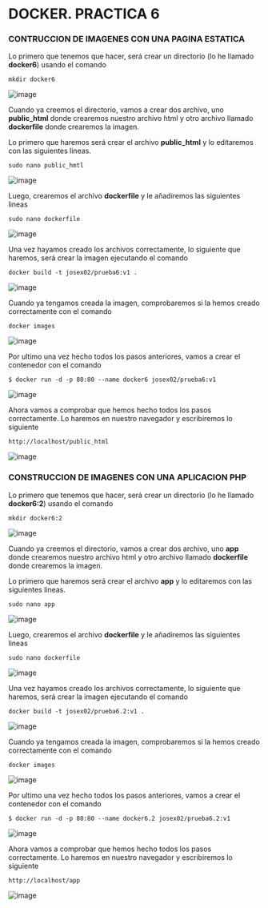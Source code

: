 # DOCKER. PRACTICA 6

### CONTRUCCION DE IMAGENES CON UNA PAGINA ESTATICA

Lo primero que tenemos que hacer, será crear un directorio (lo he llamado **docker6**) usando el comando

````
mkdir docker6
````

![image](https://github.com/Josex02/SREI-ASIR2/assets/91255971/15e1875e-470b-448c-906b-f637f9c5477e)

Cuando ya creemos el directorio, vamos a crear dos archivo, uno **public_html** donde crearemos nuestro archivo html y otro archivo llamado **dockerfile** donde crearemos la imagen.

Lo primero que haremos será crear el archivo **public_html** y lo editaremos con las siguientes lineas.

````
sudo nano public_hmtl
````

![image](https://github.com/Josex02/SREI-ASIR2/assets/91255971/2c99dcec-23be-4c94-aa0c-b222f308e2c2)

Luego, crearemos el archivo **dockerfile** y le añadiremos las siguientes lineas

````
sudo nano dockerfile
````

![image](https://github.com/Josex02/SREI-ASIR2/assets/91255971/4c19d05a-f4b0-478f-897a-fa138f0553de)

Una vez hayamos creado los archivos correctamente, lo siguiente que haremos, será crear la imagen ejecutando el comando

````
docker build -t josex02/prueba6:v1 .
````

![image](https://github.com/Josex02/SREI-ASIR2/assets/91255971/296d4502-a829-4ff4-9740-8aa785cd8255)

Cuando ya tengamos creada la imagen, comprobaremos si la hemos creado correctamente con el comando

````
docker images
````

![image](https://github.com/Josex02/SREI-ASIR2/assets/91255971/1a6f1b6d-76a2-4256-a016-97af94dd17f7)

Por ultimo una vez hecho todos los pasos anteriores, vamos a crear el contenedor con el comando

````
$ docker run -d -p 80:80 --name docker6 josex02/prueba6:v1
````

![image](https://github.com/Josex02/SREI-ASIR2/assets/91255971/76c16b1b-a630-4a35-a9cd-23c69839c858)

Ahora vamos a comprobar que hemos hecho todos los pasos correctamente. Lo haremos en nuestro navegador y escribiremos lo siguiente

````
http://localhost/public_html
````

![image](https://github.com/Josex02/SREI-ASIR2/assets/91255971/1222174d-07cb-451b-be4b-2535ea4db4bc)

### CONSTRUCCION DE IMAGENES CON UNA APLICACION PHP

Lo primero que tenemos que hacer, será crear un directorio (lo he llamado **docker6:2**) usando el comando

````
mkdir docker6:2
````

![image](https://github.com/Josex02/SREI-ASIR2/assets/91255971/077c9683-8038-4c82-822f-fc88ed2c0fbb)


Cuando ya creemos el directorio, vamos a crear dos archivo, uno **app** donde crearemos nuestro archivo html y otro archivo llamado **dockerfile** donde crearemos la imagen.

Lo primero que haremos será crear el archivo **app** y lo editaremos con las siguientes lineas.

````
sudo nano app
````

![image](https://github.com/Josex02/SREI-ASIR2/assets/91255971/a8618b9f-7591-4cc4-9f6b-d064f76b03ce)

Luego, crearemos el archivo **dockerfile** y le añadiremos las siguientes lineas

````
sudo nano dockerfile
````

![image](https://github.com/Josex02/SREI-ASIR2/assets/91255971/3b8c2adc-ebff-4114-abe5-6ae8ffefbf2a)

Una vez hayamos creado los archivos correctamente, lo siguiente que haremos, será crear la imagen ejecutando el comando

````
docker build -t josex02/prueba6.2:v1 .
````

![image](https://github.com/Josex02/SREI-ASIR2/assets/91255971/70ff45d3-b37f-45fb-a3a2-ca6554ac40df)

Cuando ya tengamos creada la imagen, comprobaremos si la hemos creado correctamente con el comando

````
docker images
````

![image](https://github.com/Josex02/SREI-ASIR2/assets/91255971/b031b120-2c79-4fd8-802c-3dd93efb1ed2)

Por ultimo una vez hecho todos los pasos anteriores, vamos a crear el contenedor con el comando

````
$ docker run -d -p 80:80 --name docker6.2 josex02/prueba6.2:v1
````

![image](https://github.com/Josex02/SREI-ASIR2/assets/91255971/a6311907-7c84-4696-a384-c5aaa4d3d8ea)

Ahora vamos a comprobar que hemos hecho todos los pasos correctamente. Lo haremos en nuestro navegador y escribiremos lo siguiente

````
http://localhost/app
````

![image](https://github.com/Josex02/SREI-ASIR2/assets/91255971/2c3434c4-aacb-4984-b3b9-6e5dc671427a)










